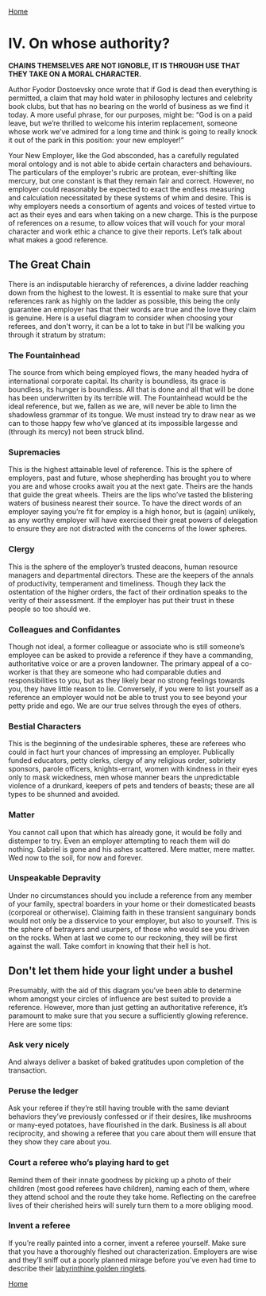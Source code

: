 [Home](../index.md) 

# IV. On whose authority?

**CHAINS THEMSELVES ARE NOT IGNOBLE, IT IS THROUGH USE THAT THEY TAKE ON A MORAL CHARACTER.**

Author Fyodor Dostoevsky once wrote that if God is dead then everything is permitted, a claim that may hold water in philosophy lectures and celebrity book clubs, but that has no bearing on the world of business as we find it today. A more useful phrase, for our purposes, might be: “God is on a paid leave, but we’re thrilled to welcome his interim replacement, someone whose work we’ve admired for a long time and think is going to really knock it out of the park in this position: your new employer!”

Your New Employer, like the God absconded, has a carefully regulated moral ontology and is not able to abide certain characters and behaviours. The particulars of the employer's rubric are protean, ever-shifting like mercury, but one constant is that they remain fair and correct. However, no employer could reasonably be expected to exact the endless measuring and calculation necessitated by these systems of whim and desire. This is why employers needs a consortium of agents and voices of tested virtue to act as their eyes and ears when taking on a new charge. This is the purpose of references on a resume, to allow voices that will vouch for your moral character and work ethic a chance to give their reports. Let’s talk about what makes a good reference.

## The Great Chain

There is an indisputable hierarchy of references, a divine ladder reaching down from the highest to the lowest. It is essential to make sure that your references rank as highly on the ladder as possible, this being the only guarantee an employer has that their words are true and the love they claim is genuine. Here is a useful diagram to consider when choosing your referees, and don't worry, it can be a lot to take in but I'll be walking you through it stratum by stratum:


### The Fountainhead

The source from which being employed flows, the many headed hydra of international corporate capital. Its charity is boundless, its grace is boundless, its hunger is boundless. All that is done and all that will be done has been underwritten by its terrible will. The Fountainhead would be the ideal reference, but we, fallen as we are, will never be able to limn the shadowless grammar of its tongue. We must instead try to draw near as we can to those happy few who’ve glanced at its impossible largesse and (through its mercy) not been struck blind.

### Supremacies

This is the highest attainable level of reference. This is the sphere of employers, past and future, whose shepherding has brought you to where you are and whose crooks await you at the next gate. Theirs are the hands that guide the great wheels. Theirs are the lips who’ve tasted the blistering waters of business nearest their source. To have the direct words of an employer saying you’re fit for employ is a high honor, but is (again) unlikely, as any worthy employer will have exercised their great powers of delegation to ensure they are not distracted with the concerns of the lower spheres.

### Clergy

This is the sphere of the employer’s trusted deacons, human resource managers and departmental directors. These are the keepers of the annals of productivity, temperament and timeliness. Though they lack the ostentation of the higher orders, the fact of their ordination speaks to the verity of their assessment. If the employer has put their trust in these people so too should we.

### Colleagues and Confidantes

Though not ideal, a former colleague or associate who is still someone’s employee can be asked to provide a reference if they have a commanding, authoritative voice or are a proven landowner. The primary appeal of a co-worker is that they are someone who had comparable duties and responsibilities to you, but as they likely bear no strong feelings towards you, they have little reason to lie. Conversely, if you were to list yourself as a reference an employer would not be able to trust you to see beyond your petty pride and ego. We are our true selves through the eyes of others.

### Bestial Characters

This is the beginning of the undesirable spheres, these are referees who could in fact hurt your chances of impressing an employer. Publically funded educators, petty clerks, clergy of any religious order, sobriety sponsors, parole officers, knights-errant, women with kindness in their eyes only to mask wickedness, men whose manner bears the unpredictable violence of a drunkard, keepers of pets and tenders of beasts; these are all types to be shunned and avoided.

### Matter

You cannot call upon that which has already gone, it would be folly and distemper to try. Even an employer attempting to reach them will do nothing. Gabriel is gone and his ashes scattered. Mere matter, mere matter. Wed now to the soil, for now and forever.

### Unspeakable Depravity

Under no circumstances should you include a reference from any member of your family, spectral boarders in your home or their domesticated beasts (corporeal or otherwise). Claiming faith in these transient sanguinary bonds would not only be a disservice to your employer, but also to yourself. This is the sphere of betrayers and usurpers, of those who would see you driven on the rocks. When at last we come to our reckoning, they will be first against the wall. Take comfort in knowing that their hell is hot.

## Don't let them hide your light under a bushel

Presumably, with the aid of this diagram you’ve been able to determine whom amongst your circles of influence are best suited to provide a reference. However, more than just getting an authoritative reference, it’s paramount to make sure that you secure a sufficiently glowing reference. Here are some tips:

### Ask very nicely

And always deliver a basket of baked gratitudes upon completion of the transaction.

### Peruse the ledger

Ask your referee if they’re still having trouble with the same deviant behaviors they’ve previously confessed or if their desires, like mushrooms or many-eyed potatoes, have flourished in the dark. Business is all about reciprocity, and showing a referee that you care about them will ensure that they show they care about you.

### Court a referee who’s playing hard to get

Remind them of their innate goodness by picking up a photo of their children (most good referees have children), naming each of them, where they attend school and the route they take home. Reflecting on the carefree lives of their cherished heirs will surely turn them to a more obliging mood.

### Invent a referee

If you’re really painted into a corner, invent a referee yourself. Make sure that you have a thoroughly fleshed out characterization. Employers are wise and they’ll sniff out a poorly planned mirage before you’ve even had time to describe their [labyrinthine golden ringlets](/WEDIWCY/V.md).

[Home](../index.md) 